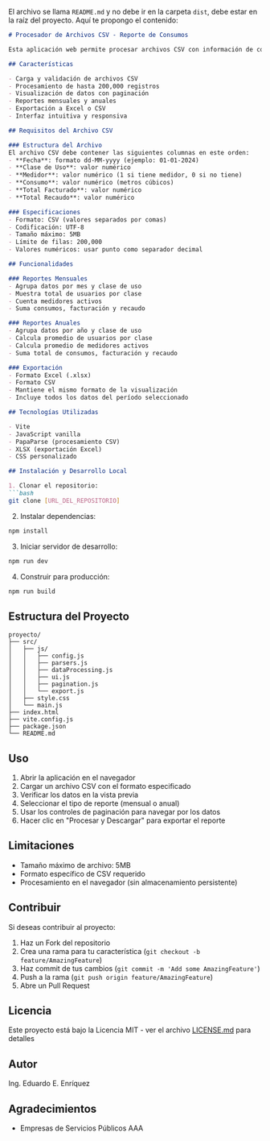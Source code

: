 El archivo se llama `README.md` y no debe ir en la carpeta `dist`, debe estar en la raíz del proyecto. Aquí te propongo el contenido:

```markdown
# Procesador de Archivos CSV - Reporte de Consumos

Esta aplicación web permite procesar archivos CSV con información de consumos, facturas y recaudos, generando reportes consolidados mensuales y anuales.

## Características

- Carga y validación de archivos CSV
- Procesamiento de hasta 200,000 registros
- Visualización de datos con paginación
- Reportes mensuales y anuales
- Exportación a Excel o CSV
- Interfaz intuitiva y responsiva

## Requisitos del Archivo CSV

### Estructura del Archivo
El archivo CSV debe contener las siguientes columnas en este orden:
- **Fecha**: formato dd-MM-yyyy (ejemplo: 01-01-2024)
- **Clase de Uso**: valor numérico
- **Medidor**: valor numérico (1 si tiene medidor, 0 si no tiene)
- **Consumo**: valor numérico (metros cúbicos)
- **Total Facturado**: valor numérico
- **Total Recaudo**: valor numérico

### Especificaciones
- Formato: CSV (valores separados por comas)
- Codificación: UTF-8
- Tamaño máximo: 5MB
- Límite de filas: 200,000
- Valores numéricos: usar punto como separador decimal

## Funcionalidades

### Reportes Mensuales
- Agrupa datos por mes y clase de uso
- Muestra total de usuarios por clase
- Cuenta medidores activos
- Suma consumos, facturación y recaudo

### Reportes Anuales
- Agrupa datos por año y clase de uso
- Calcula promedio de usuarios por clase
- Calcula promedio de medidores activos
- Suma total de consumos, facturación y recaudo

### Exportación
- Formato Excel (.xlsx)
- Formato CSV
- Mantiene el mismo formato de la visualización
- Incluye todos los datos del período seleccionado

## Tecnologías Utilizadas

- Vite
- JavaScript vanilla
- PapaParse (procesamiento CSV)
- XLSX (exportación Excel)
- CSS personalizado

## Instalación y Desarrollo Local

1. Clonar el repositorio:
```bash
git clone [URL_DEL_REPOSITORIO]
```

2. Instalar dependencias:
```bash
npm install
```

3. Iniciar servidor de desarrollo:
```bash
npm run dev
```

4. Construir para producción:
```bash
npm run build
```

## Estructura del Proyecto

```
proyecto/
├── src/
│   ├── js/
│   │   ├── config.js
│   │   ├── parsers.js
│   │   ├── dataProcessing.js
│   │   ├── ui.js
│   │   ├── pagination.js
│   │   └── export.js
│   ├── style.css
│   └── main.js
├── index.html
├── vite.config.js
├── package.json
└── README.md
```

## Uso

1. Abrir la aplicación en el navegador
2. Cargar un archivo CSV con el formato especificado
3. Verificar los datos en la vista previa
4. Seleccionar el tipo de reporte (mensual o anual)
5. Usar los controles de paginación para navegar por los datos
6. Hacer clic en "Procesar y Descargar" para exportar el reporte

## Limitaciones

- Tamaño máximo de archivo: 5MB
- Formato específico de CSV requerido
- Procesamiento en el navegador (sin almacenamiento persistente)

## Contribuir

Si deseas contribuir al proyecto:
1. Haz un Fork del repositorio
2. Crea una rama para tu característica (`git checkout -b feature/AmazingFeature`)
3. Haz commit de tus cambios (`git commit -m 'Add some AmazingFeature'`)
4. Push a la rama (`git push origin feature/AmazingFeature`)
5. Abre un Pull Request

## Licencia

Este proyecto está bajo la Licencia MIT - ver el archivo [LICENSE.md](LICENSE.md) para detalles

## Autor

Ing. Eduardo E. Enríquez

## Agradecimientos

- Empresas de Servicios Públicos AAA

